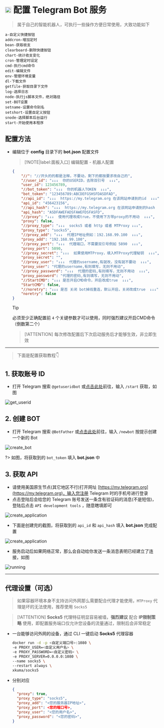 # <a href="https://telegram.org"><img src="./img/icon/Telegram.svg" width="20" height="20"/></a> 配置 Telegram Bot 服务

> 属于自己的智能机器人，可执行一些操作方便日常使用，大致功能如下

```
a-自定义快捷按钮
addcron-增加定时
bean-获取收支
clearboard-删除快捷按钮
chart-统计收支变化
cron-管理定时设定
cmd-执行cmd命令
edit-编辑文件
env-管理环境变量
dl-下载文件
getfile-获取目录下文件
log-选择日志
node-执行js脚本文件，绝对路径
set-BOT设置
setname-设置命令别名
setshort-设置自定义按钮
snode-选择脚本后台运行
start-开始使用本程序
```

## 配置方法

- 编辑位于 **config** 目录下的 **bot.json** 配置文件

  > [!NOTE|label:面板入口]
  > 编辑配置 - 机器人配置

  ```json
  {
      "//": "//开头的的都是注释，不要动，剩下的都按要求改自己的",
      "//user_id": "↓↓↓  你的USERID，去除双引号  ↓↓↓",
      "user_id": 123456789,
      "//bot_token": "↓↓↓  你的机器人TOKEN  ↓↓↓",
      "bot_token": "123456789:ABCDEFGSHSFDASDFAD",
      "//api_id": "↓↓↓  https://my.telegram.org 在该网站申请到的id  ↓↓↓",
      "api_id": "456423156",
      "//api_hash": "↓↓↓  https://my.telegram.org 在该网站申请到的hash  ↓↓↓",
      "api_hash": "ASDFAWEFADSFAWEFDSFASFD",
      "//proxy": "↓↓↓  使用代理改成true，不使用下方带proxy的不用动  ↓↓↓",
      "proxy": false,
      "//proxy_type": "↓↓↓  socks5 或者 http 或者 MTProxy ↓↓↓",
      "proxy_type": "socks5",
      "//proxy_add": "↓↓↓  代理IP地址例如：192.168.99.100  ↓↓↓",
      "proxy_add": "192.168.99.100",
      "//proxy_port": "↓↓↓  代理端口，不需要双引号例如 5890  ↓↓↓",
      "proxy_port": 5890,
      "//proxy_secret": "↓↓↓  如果使用MTProxy，填入MTProxy代理秘钥  ↓↓↓",
      "proxy_secret": "",
      "//proxy_user": "↓↓↓  代理的username,有就改，没有就不要动  ↓↓↓",
      "proxy_user": "代理的username,有则填写，无则不用动",
      "//proxy_password": "↓↓↓  代理的密码,有则填写，无则不用动  ↓↓↓",
      "proxy_password": "代理的密码,有则填写，无则不用动",
      "//StartCMD": "↓↓↓ 是否开启CMD命令，开启改成true  ↓↓↓",
      "StartCMD": false,
      "//noretry": "↓↓↓ 是否 关闭 bot掉线重连，默认开启，关闭改成true  ↓↓↓",
      "noretry": false
  }
  ```

  > [!TIP]
  > 必须至少正确配置前 `4` 个关键参数才可以使用，同时强烈建议开启CMD命令（倒数第二个）

  > [!ATTENTION]
  > 每次修改配置后下次启动服务后才能够生效，非立即生效

***

> 下面是配置获取教程👇

## 1. 获取账号 ID

- 打开 Telegram 搜索 `@getuseridbot` 或[点击此处](https://t.me/getuseridbot)前往，输入 `/start` 获取，如图

![get_userid](../img/TG_Bot/1.png)

## 2. 创建 BOT

- 打开 Telegram 搜索 `@BotFather` 或[点击此处](https://t.me/BotFather)前往，输入 `/newbot` 按提示创建一个新的 Bot

![create_bot](../img/TG_Bot/2.png ':size=600x600')

?> 如图，将获取到的 `bot_token` 填入 **bot.json** 中

## 3. 获取 API
- 请使用美国原生节点(其它地区不行)打开网址 [https://my.telegram.org](https://my.telegram.org)，输入您注册 Telegram 时的手机号进行登录
- 点击登陆后会给您的 Telegram 账号发送一条含有验证码的消息(不是短信)，登陆后点击 `API development tools` ，随意瞎填即可

![create_application](../img/TG_Bot/3.png ':size=800x600')

- 下面是创建完的截图，将获取到的 `api_id` 和 `api_hash` 填入 **bot.json** 完成配置

![create_application](../img/TG_Bot/4.png)

- 服务启动后如果网络正常，那么会自动给你发送一条消息表明已经建立了连接，如图

![running](../img/TG_Bot/5.png)


***

## 代理设置（可选） <!-- {docsify-ignore} -->
> 如果容器环境本身不支持访问外网那么需要配合代理才能使用，`MTProxy` 代理是坏的无法使用，推荐使用 `Socks5`

> [!ATTENTION]
> **Socks5** 代理特征明显容易被墙，**强烈建议** 配合 **IP限制策略** 使用，即配置服务端口仅允许您设备的流量通过，限制后会非常稳定

- 一台能够访问外网的设备，通过 CLI 一键启动 **Socks5** 代理容器

  ```bash
  docker run -d -p <自定义端口号>:1080 \
  -e PROXY_USER=<自定义用户名> \
  -e PROXY_PASSWORD=<自定义密码> \
  -e PROXY_SERVER=0.0.0.0:1080 \
  --name socks5 \
  --restart always \
  xkuma/socks5
  ```

- 分别对应

  ```json
  {
    "proxy": true,
    "proxy_type": "socks5",
    "proxy_add": "<您的服务器IP地址>",
    "proxy_port": <您的端口号>,
    "proxy_user": "<您的用户名>",
    "proxy_password": "<您的密码>",
  }
  ```
